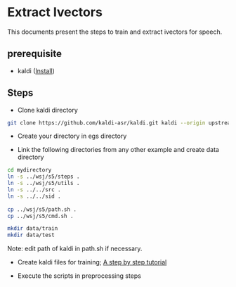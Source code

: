 # Extract Ivectors 
This documents present the steps to train and extract ivectors for speech.

## prerequisite

* kaldi ([Install](https://www.eleanorchodroff.com/tutorial/kaldi/installation.html))

## Steps

* Clone kaldi directory
```bash
git clone https://github.com/kaldi-asr/kaldi.git kaldi --origin upstream
```

* Create your directory in egs directory

* Link the following directories from any other example and create data directory
```bash
cd mydirectory
ln -s ../wsj/s5/steps .
ln -s ../wsj/s5/utils .
ln -s ../../src .
ln -s ../../sid .
                    
cp ../wsj/s5/path.sh .
cp ../wsj/s5/cmd.sh .

mkdir data/train
mkdir data/test
```
Note: edit path of kaldi in path.sh if necessary.

* Create kaldi files for training; [A step by step tutorial](https://www.eleanorchodroff.com/tutorial/kaldi/training-acoustic-models.html#create-files-for-datatrain)

* Execute the scripts in preprocessing steps
